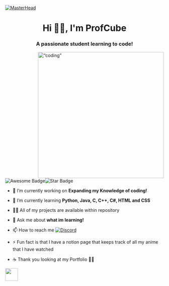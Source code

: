 [![MasterHead](https://logoman.ca/wp-content/uploads/2018/01/Slider-Banner-Programming-Image-.jpg?width=1000&height=1000&quality=100)]()

<h1 align="center">Hi 👋🏼, I'm ProfCube</h1>
<h3 align="center">A passionate student learning to code!</h3>
<img align="right" width=“400” height="400" src="https://i.pinimg.com/originals/e8/f4/53/e8f453469a3ec97ecd354df465d73913.gif" alt=“coding” />

<p><img src="https://cdn.rawgit.com/sindresorhus/awesome/d7305f38d29fed78fa85652e3a63e154dd8e8829/media/badge.svg" alt="Awesome Badge"/><img src="https://img.shields.io/static/v1?label=%F0%9F%8C%9F&message=If%20Useful&style=style=flat&color=BC4E99" alt="Star Badge"/></p>

- 🔭 I’m currently working on **Expanding my Knowledge of coding!**

- 🌱 I’m currently learning **Python, Java, C, C++, C#, HTML and CSS**

- 👨‍💻 All of my projects are available within repository

- 💬 Ask me about **what im learning!**

- 📫 How to reach me <a href="https://discord.gg/hsx7qCbgte"><img src="https://img.shields.io/static/v1?logo=discord&label=&message=Discord&color=36393f&style=flat" alt="Discord"></a>

- ⚡ Fun fact is that I have a notion page that keeps track of all my anime that I have watched 

- ☕ Thank you looking at my Portfolio ✌🏼
<img src="https://raw.githubusercontent.com/innng/innng/master/assets/kyubey.gif" height="40" />
